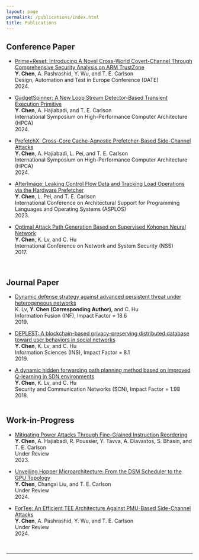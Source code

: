 ```yaml
---
layout: page
permalink: /publications/index.html
title: Publications
---
```


<!-- Lastest Update: 20th Oct 2023&nbsp;  -->
 <!-- [中文版本 (Chinese Version)](https://caihanlin.com/file/publications-zh/) -->

## Conference Paper

- [Prime+Reset: Introducing A Novel Cross-World Covert-Channel Through Comprehensive Security Analysis on ARM TrustZone]()<br>**Y. Chen**, A. Pashrashid, Y. Wu, and T. E. Carlson<br>Design, Automation and Test in Europe Conference (DATE)<br>2024.<br>

- [GadgetSpinner: A New Loop Stream Detector-Based Transient Execution Primitive]()<br>**Y. Chen**, A. Hajiabadi, and T. E. Carlson<br>International Symposium on High-Performance Computer Architecture (HPCA)<br>2024.<br>

- [PrefetchX: Cross-Core Cache-Agnostic Prefetcher-Based Side-Channel Attacks]()<br>**Y. Chen**, A. Hajiabadi, L. Pei, and T. E. Carlson<br>International Symposium on High-Performance Computer Architecture (HPCA)<br>2024.<br>

- [AfterImage: Leaking Control Flow Data and Tracking Load Operations via the Hardware Prefetcher](https://www.comp.nus.edu.sg/~tcarlson/pdfs/chen2023lcfivthp.pdf)<br>**Y. Chen**, L. Pei, and T. E. Carlson<br>International Conference on Architectural Support for Programming Languages and Operating Systems (ASPLOS)<br>2023.<br>

- [Optimal Attack Path Generation Based on Supervised Kohonen Neural Network](https://link.springer.com/chapter/10.1007/978-3-319-64701-2_29)<br>**Y. Chen**, K. Lv, and C. Hu<br>International Conference on Network and System Security (NSS)<br>2017.<br>

  <br>

## Journal Paper

- [Dynamic defense strategy against advanced persistent threat under heterogeneous networks](https://www.sciencedirect.com/science/article/abs/pii/S1566253518303774)<br>K. Lv, **Y. Chen (Corresponding Author)**, and C. Hu<br>Information Fusion (INF), Impact Factor = 18.6<br>2019.<br>

- [DEPLEST: A blockchain-based privacy-preserving distributed database toward user behaviors in social networks](https://www.sciencedirect.com/science/article/abs/pii/S0020025519305250)<br>**Y. Chen**, K. Lv, and C. Hu<br>Information Sciences (INS), Impact Factor = 8.1<br>2019.<br>

- [A dynamic hidden forwarding path planning method based on improved Q-learning in SDN environments](https://www.hindawi.com/journals/scn/2018/2058429/)<br>**Y. Chen**, K. Lv, and C. Hu<br>Security and Communication Networks (SCN), Impact Factor = 1.98<br>2018.<br>
  <br>

## Work-in-Progress

- [Mitigating Power Attacks Through Fine-Grained Instruction Reordering](https://arxiv.org/abs/2107.11336)<br>**Y. Chen**, A. Hajiabadi, R. Poussier, Y. Tavva, A. Diavastos, S. Bhasin, and T. E. Carlson<br>Under Review<br>2023.<br>

- [Unveiling Hopper Microarchitecture: From the DSM Scheduler to the GPU Topology]()<br>**Y. Chen**, Changxi Liu, and T. E. Carlson<br>Under Review<br>2024.<br>

- [ForTee: An Efficient TEE Architecture Against PMU-Based Side-Channel Attacks]()<br>**Y. Chen**, A. Pashrashid, Y. Wu, and T. E. Carlson<br>Under Review<br>2024.<br>

  <br>

---

<!-- ## Undergraduate Thesis

- Hybrid Detection Mechanism for Spoofing Attacks in Bluetooth Low Energy Networks<br>**Hanlin Cai** (Advisor: Zhezhuang Xu). Final Year Project. Under working<br>Expect to submit a research paper to IEEE Internet of Things Journal.

- [Industrial Inspection System based on Intelligent IoT and Bionic Quadruped Robot](https://caihanlin.com/mypaper/thesis/IP-report.pdf)<br>**Hanlin Cai** (Advisor: Zhezhuang Xu). Intern Program for Junior.<br>Industrial Placement Report in [Huading Tech](http://www.hdim.com.cn/) and [IACTIP Lab](https://dqxy.fzu.edu.cn/info/1023/2571.htm)<br> -->

  <br>
